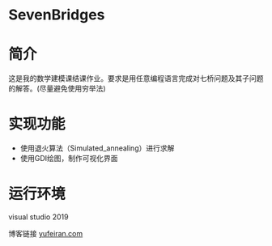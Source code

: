# SevenBridges

# 简介
这是我的数学建模课结课作业。要求是用任意编程语言完成对七桥问题及其子问题的解答。(尽量避免使用穷举法)

# 实现功能
* 使用退火算法（Simulated_annealing）进行求解
* 使用GDI绘图，制作可视化界面

# 运行环境
visual studio 2019 

博客链接 [yufeiran.com](http://yufeiran.com/you-di-yuan-wen-ti-yu-tui-huo-suan-fa/)
